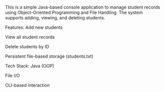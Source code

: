 This is a simple Java-based console application to manage student records using Object-Oriented Programming and File Handling. The system supports adding, viewing, and deleting students.

 Features:
Add new students

View all student records

Delete students by ID

Persistent file-based storage (students.txt)

 Tech Stack:
Java (OOP)

File I/O

CLI-based interaction
